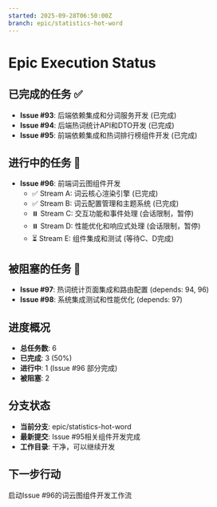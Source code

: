 ```yaml
---
started: 2025-09-28T06:50:00Z
branch: epic/statistics-hot-word
---
```


# Epic Execution Status

## 已完成的任务 ✅
- **Issue #93**: 后端依赖集成和分词服务开发 (已完成)
- **Issue #94**: 后端热词统计API和DTO开发 (已完成)
- **Issue #95**: 前端依赖集成和热词排行榜组件开发 (已完成)

## 进行中的任务 🔄
- **Issue #96**: 前端词云图组件开发
  - ✅ Stream A: 词云核心渲染引擎 (已完成)
  - ✅ Stream B: 词云配置管理和主题系统 (已完成)
  - ⏸️ Stream C: 交互功能和事件处理 (会话限制，暂停)
  - ⏸️ Stream D: 性能优化和响应式处理 (会话限制，暂停)
  - ⏳ Stream E: 组件集成和测试 (等待C、D完成)

## 被阻塞的任务 🔶
- **Issue #97**: 热词统计页面集成和路由配置 (depends: 94, 96)
- **Issue #98**: 系统集成测试和性能优化 (depends: 97)

## 进度概况
- **总任务数**: 6
- **已完成**: 3 (50%)
- **进行中**: 1 (Issue #96 部分完成)
- **被阻塞**: 2

## 分支状态
- **当前分支**: epic/statistics-hot-word
- **最新提交**: Issue #95相关组件开发完成
- **工作目录**: 干净，可以继续开发

## 下一步行动
启动Issue #96的词云图组件开发工作流
